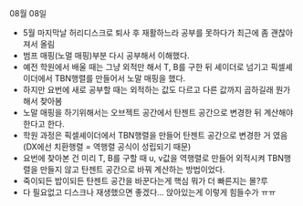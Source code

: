 08월 08일  
- 5월 마지막날 허리디스크로 퇴사 후 재활하느라 공부를 못하다가 최근에 좀 괜찮아 져서 올림  
- 범프 매핑(노멀 매핑)부분 다시 공부해서 이해했다.  
- 예전 학원에서 배울 때는 그냥 외적만 해서 T, B를 구한 뒤 셰이더로 넘기고 픽셀셰이더에서 TBN행렬를 만들어서 노말 매핑을 했다.  
- 하지만 요번에 새로 공부할 때는 외적하는 값도 다르고 다른 값까지 곱하길래 뭔가해서 찾아봄  
- 노말 매핑을 하기위해서는 오브젝트 공간에서 탄젠트 공간으로 변경한 뒤 계산해야 한다고 한다.
- 학원 과정은 픽셀셰이더에서 TBN행렬을 만들어 탄젠트 공간으로 변경한 거 였음(DX에선 치환행렬 = 역행렬 공식이 성립되기 때문)  
- 요번에 찾아본 건 미리 T, B를 구할 때 u, v값을 역행렬로 만들어 외적시켜 TBN행렬을 만들지 않고 탄젠트 공간으로 바꿔 계산하는 방법이었다.
- 죽이되든 밥이되든 탄젠트 공간을 바꾼다는게 핵심 뭐가 더 빠른지는 몰?루
- 다 필요없고 디스크나 재생했으면 좋겠다... 앉아있는게 이렇게 힘들수가 ㅠㅠ  
